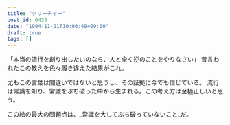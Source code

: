 ```yaml
---
title: "クリーチャー"
post_id: 6435
date: "1994-11-21T10:00:49+09:00"
draft: true
tags: []
---
```



「本当の流行を創り出したいのなら、人と全く逆のことをやりなさい」
昔言われたこの教えを色々履き違えた結果がこれ。

尤もこの言葉は間違いではないと思うし、その証拠に今でも信じている。
流行は常識を知り、常識をぶち破った中から生まれる。この考え方は至極正しいと思う。

この絵の最大の問題点は、_常識を大してぶち破っていないこと_だ。
